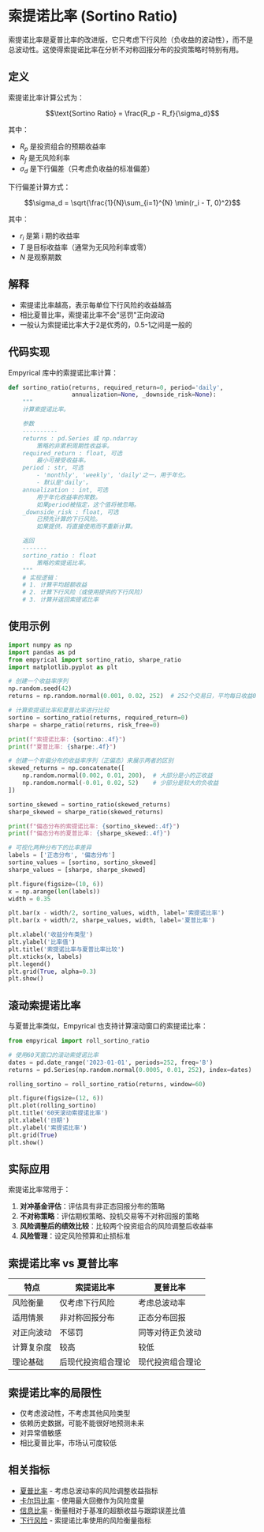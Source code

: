 # 索提诺比率 (Sortino Ratio)

索提诺比率是夏普比率的改进版，它只考虑下行风险（负收益的波动性），而不是总波动性。这使得索提诺比率在分析不对称回报分布的投资策略时特别有用。

## 定义

索提诺比率计算公式为：

$$\text{Sortino Ratio} = \frac{R_p - R_f}{\sigma_d}$$

其中：
- $R_p$ 是投资组合的预期收益率
- $R_f$ 是无风险利率
- $\sigma_d$ 是下行偏差（只考虑负收益的标准偏差）

下行偏差计算方式：

$$\sigma_d = \sqrt{\frac{1}{N}\sum_{i=1}^{N} \min(r_i - T, 0)^2}$$

其中：
- $r_i$ 是第 i 期的收益率
- $T$ 是目标收益率（通常为无风险利率或零）
- $N$ 是观察期数

## 解释

- 索提诺比率越高，表示每单位下行风险的收益越高
- 相比夏普比率，索提诺比率不会"惩罚"正向波动
- 一般认为索提诺比率大于2是优秀的，0.5-1之间是一般的

## 代码实现

Empyrical 库中的索提诺比率计算：

```python
def sortino_ratio(returns, required_return=0, period='daily',
                  annualization=None, _downside_risk=None):
    """
    计算索提诺比率。

    参数
    ----------
    returns : pd.Series 或 np.ndarray
        策略的非累积周期性收益率。
    required_return : float, 可选
        最小可接受收益率。
    period : str, 可选
        - 'monthly', 'weekly', 'daily'之一，用于年化。
        - 默认是'daily'。
    annualization : int, 可选
        用于年化收益率的常数。
        如果period被指定，这个值将被忽略。
    _downside_risk : float, 可选
        已预先计算的下行风险。
        如果提供，将直接使用而不重新计算。

    返回
    -------
    sortino_ratio : float
        策略的索提诺比率。
    """
    # 实现逻辑：
    # 1. 计算平均超额收益
    # 2. 计算下行风险（或使用提供的下行风险）
    # 3. 计算并返回索提诺比率
```

## 使用示例

```python
import numpy as np
import pandas as pd
from empyrical import sortino_ratio, sharpe_ratio
import matplotlib.pyplot as plt

# 创建一个收益率序列
np.random.seed(42)
returns = np.random.normal(0.001, 0.02, 252)  # 252个交易日，平均每日收益0.1%

# 计算索提诺比率和夏普比率进行比较
sortino = sortino_ratio(returns, required_return=0)
sharpe = sharpe_ratio(returns, risk_free=0)

print(f"索提诺比率: {sortino:.4f}")
print(f"夏普比率: {sharpe:.4f}")

# 创建一个有偏分布的收益率序列（正偏态）来展示两者的区别
skewed_returns = np.concatenate([
    np.random.normal(0.002, 0.01, 200),  # 大部分是小的正收益
    np.random.normal(-0.01, 0.02, 52)    # 少部分是较大的负收益
])

sortino_skewed = sortino_ratio(skewed_returns)
sharpe_skewed = sharpe_ratio(skewed_returns)

print(f"偏态分布的索提诺比率: {sortino_skewed:.4f}")
print(f"偏态分布的夏普比率: {sharpe_skewed:.4f}")

# 可视化两种分布下的比率差异
labels = ['正态分布', '偏态分布']
sortino_values = [sortino, sortino_skewed]
sharpe_values = [sharpe, sharpe_skewed]

plt.figure(figsize=(10, 6))
x = np.arange(len(labels))
width = 0.35

plt.bar(x - width/2, sortino_values, width, label='索提诺比率')
plt.bar(x + width/2, sharpe_values, width, label='夏普比率')

plt.xlabel('收益分布类型')
plt.ylabel('比率值')
plt.title('索提诺比率与夏普比率比较')
plt.xticks(x, labels)
plt.legend()
plt.grid(True, alpha=0.3)
plt.show()
```

## 滚动索提诺比率

与夏普比率类似，Empyrical 也支持计算滚动窗口的索提诺比率：

```python
from empyrical import roll_sortino_ratio

# 使用60天窗口的滚动索提诺比率
dates = pd.date_range('2023-01-01', periods=252, freq='B')
returns = pd.Series(np.random.normal(0.0005, 0.01, 252), index=dates)

rolling_sortino = roll_sortino_ratio(returns, window=60)

plt.figure(figsize=(12, 6))
plt.plot(rolling_sortino)
plt.title('60天滚动索提诺比率')
plt.xlabel('日期')
plt.ylabel('索提诺比率')
plt.grid(True)
plt.show()
```

## 实际应用

索提诺比率常用于：

1. **对冲基金评估**：评估具有非正态回报分布的策略
2. **不对称策略**：评估期权策略、投机交易等不对称回报的策略
3. **风险调整后的绩效比较**：比较两个投资组合的风险调整后收益率
4. **风险管理**：设定风险预算和止损标准

## 索提诺比率 vs 夏普比率

| 特点 | 索提诺比率 | 夏普比率 |
|------|------------|----------|
| 风险衡量 | 仅考虑下行风险 | 考虑总波动率 |
| 适用情景 | 非对称回报分布 | 正态分布回报 |
| 对正向波动 | 不惩罚 | 同等对待正负波动 |
| 计算复杂度 | 较高 | 较低 |
| 理论基础 | 后现代投资组合理论 | 现代投资组合理论 |

## 索提诺比率的局限性

- 仅考虑波动性，不考虑其他风险类型
- 依赖历史数据，可能不能很好地预测未来
- 对异常值敏感
- 相比夏普比率，市场认可度较低

## 相关指标

- [夏普比率](./sharpe_ratio.md) - 考虑总波动率的风险调整收益指标
- [卡尔玛比率](./calmar_ratio.md) - 使用最大回撤作为风险度量
- [信息比率](./information_ratio.md) - 衡量相对于基准的超额收益与跟踪误差比值
- [下行风险](./downside_risk.md) - 索提诺比率使用的风险衡量指标